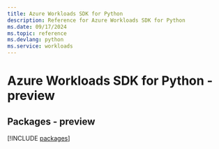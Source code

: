 ```yaml
---
title: Azure Workloads SDK for Python
description: Reference for Azure Workloads SDK for Python
ms.date: 09/17/2024
ms.topic: reference
ms.devlang: python
ms.service: workloads
---
```

# Azure Workloads SDK for Python - preview
## Packages - preview
[!INCLUDE [packages](workloads-index.md)]